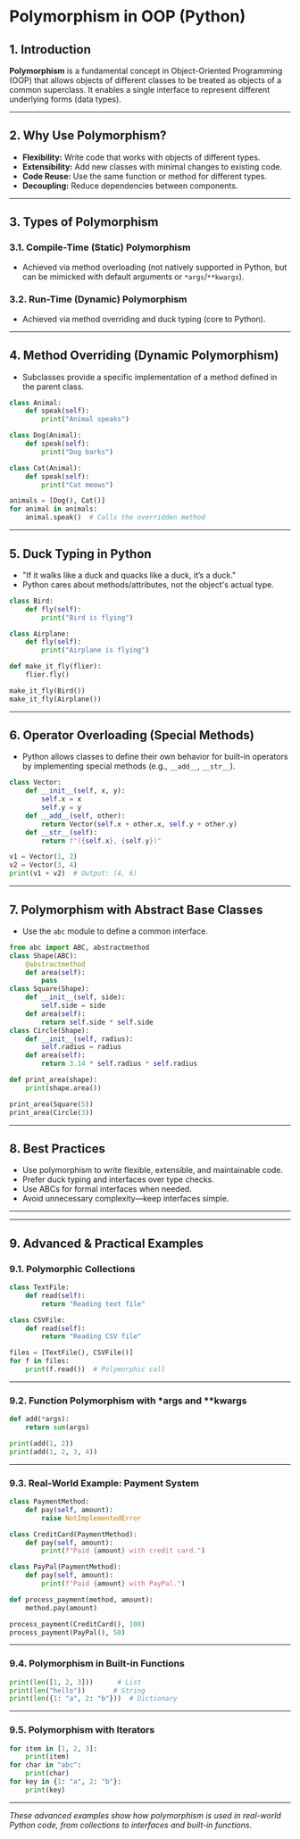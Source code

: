 # Polymorphism in OOP (Python)

## 1. Introduction

**Polymorphism** is a fundamental concept in Object-Oriented Programming (OOP) that allows objects of different classes to be treated as objects of a common superclass. It enables a single interface to represent different underlying forms (data types).

---

## 2. Why Use Polymorphism?

- **Flexibility:** Write code that works with objects of different types.
- **Extensibility:** Add new classes with minimal changes to existing code.
- **Code Reuse:** Use the same function or method for different types.
- **Decoupling:** Reduce dependencies between components.

---

## 3. Types of Polymorphism

### 3.1. Compile-Time (Static) Polymorphism

- Achieved via method overloading (not natively supported in Python, but can be mimicked with default arguments or `*args`/`**kwargs`).

### 3.2. Run-Time (Dynamic) Polymorphism

- Achieved via method overriding and duck typing (core to Python).

---

## 4. Method Overriding (Dynamic Polymorphism)

- Subclasses provide a specific implementation of a method defined in the parent class.

```python
class Animal:
    def speak(self):
        print("Animal speaks")

class Dog(Animal):
    def speak(self):
        print("Dog barks")

class Cat(Animal):
    def speak(self):
        print("Cat meows")

animals = [Dog(), Cat()]
for animal in animals:
    animal.speak()  # Calls the overridden method
```

---

## 5. Duck Typing in Python

- "If it walks like a duck and quacks like a duck, it’s a duck."
- Python cares about methods/attributes, not the object's actual type.

```python
class Bird:
    def fly(self):
        print("Bird is flying")

class Airplane:
    def fly(self):
        print("Airplane is flying")

def make_it_fly(flier):
    flier.fly()

make_it_fly(Bird())
make_it_fly(Airplane())
```

---

## 6. Operator Overloading (Special Methods)

- Python allows classes to define their own behavior for built-in operators by implementing special methods (e.g., `__add__`, `__str__`).

```python
class Vector:
    def __init__(self, x, y):
        self.x = x
        self.y = y
    def __add__(self, other):
        return Vector(self.x + other.x, self.y + other.y)
    def __str__(self):
        return f"({self.x}, {self.y})"

v1 = Vector(1, 2)
v2 = Vector(3, 4)
print(v1 + v2)  # Output: (4, 6)
```

---

## 7. Polymorphism with Abstract Base Classes

- Use the `abc` module to define a common interface.

```python
from abc import ABC, abstractmethod
class Shape(ABC):
    @abstractmethod
    def area(self):
        pass
class Square(Shape):
    def __init__(self, side):
        self.side = side
    def area(self):
        return self.side * self.side
class Circle(Shape):
    def __init__(self, radius):
        self.radius = radius
    def area(self):
        return 3.14 * self.radius * self.radius

def print_area(shape):
    print(shape.area())

print_area(Square(5))
print_area(Circle(3))
```

---

## 8. Best Practices

- Use polymorphism to write flexible, extensible, and maintainable code.
- Prefer duck typing and interfaces over type checks.
- Use ABCs for formal interfaces when needed.
- Avoid unnecessary complexity—keep interfaces simple.

---

---

## 9. Advanced & Practical Examples

### 9.1. Polymorphic Collections

```python
class TextFile:
    def read(self):
        return "Reading text file"

class CSVFile:
    def read(self):
        return "Reading CSV file"

files = [TextFile(), CSVFile()]
for f in files:
    print(f.read())  # Polymorphic call
```

---

### 9.2. Function Polymorphism with *args and **kwargs

```python
def add(*args):
    return sum(args)

print(add(1, 2))
print(add(1, 2, 3, 4))
```

---

### 9.3. Real-World Example: Payment System

```python
class PaymentMethod:
    def pay(self, amount):
        raise NotImplementedError

class CreditCard(PaymentMethod):
    def pay(self, amount):
        print(f"Paid {amount} with credit card.")

class PayPal(PaymentMethod):
    def pay(self, amount):
        print(f"Paid {amount} with PayPal.")

def process_payment(method, amount):
    method.pay(amount)

process_payment(CreditCard(), 100)
process_payment(PayPal(), 50)
```

---

### 9.4. Polymorphism in Built-in Functions

```python
print(len([1, 2, 3]))      # List
print(len("hello"))       # String
print(len({1: "a", 2: "b"}))  # Dictionary
```

---

### 9.5. Polymorphism with Iterators

```python
for item in [1, 2, 3]:
    print(item)
for char in "abc":
    print(char)
for key in {1: "a", 2: "b"}:
    print(key)
```

---

*These advanced examples show how polymorphism is used in real-world Python code, from collections to interfaces and built-in functions.*
